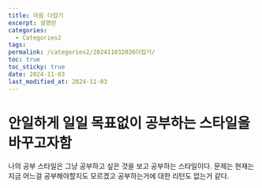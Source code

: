 ```yaml
---
title: 마음 다잡기
excerpt: 설명란
categories:
  - Categories2
tags: 
permalink: /categories2/202411032026다잡기/
toc: true
toc_sticky: true
date: 2024-11-03
last_modified_at: 2024-11-03
---
```

# 안일하게 일일 목표없이 공부하는 스타일을 바꾸고자함

나의 공부 스타일은 그냥 공부하고 싶은 것을 보고 공부하는 스타일이다.
문제는 현재는 지금 어느걸 공부해야할지도 모르겠고 공부하는거에 대한 리턴도 없는거 같다.

